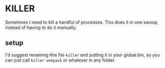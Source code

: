 # KILLER

Sometimes I need to kill a handful of processes. This does it in one swoop, instead of having to do it manually.

## setup

I'd suggest renaming this file `killer` and putting it in your global bin, so you can just call `killer webpack` or whatever in any folder.
